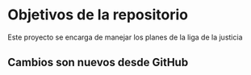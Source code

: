 # Objetivos de la repositorio

Este proyecto se encarga de manejar los planes de la liga de la justicia


## Cambios son nuevos desde GitHub 
